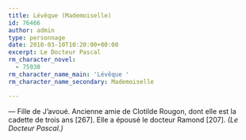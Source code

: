 ```yaml
---
title: Lévêque (Mademoiselle)
id: 76466
author: admin
type: personnage
date: 2010-03-10T10:20:00+00:00
excerpt: Le Docteur Pascal
rm_character_novel:
  - 75930
rm_character_name_main: 'Lévêque '
rm_character_name_secondary: Mademoiselle

---
```

— Fille de J&rsquo;avoué. Ancienne amie de Clotilde Rougon, dont elle est la cadette de trois ans [267]. Elle a épousé le docteur Ramond [207]. _(Le Docteur Pascal.)_